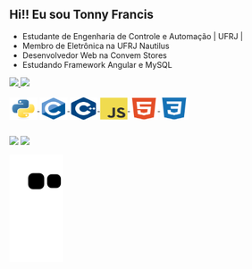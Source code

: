 ## Hi!! Eu sou Tonny Francis
- Estudante de Engenharia de Controle e Automação | UFRJ | 
- Membro de Eletrônica na UFRJ Nautilus
- Desenvolvedor Web na Convem Stores
- Estudando Framework Angular e MySQL

 <div>
  <a href="https://github.com/Tonny-Francis">
  <img height="130em" src="https://github-readme-stats.vercel.app/api?username=Tonny-Francis&show_icons=true&theme=radical&include_all_commits=true&count_private=true"/>
  <img height="130em" src="https://github-readme-stats.vercel.app/api/top-langs/?username=Tonny-Francis&layout=compact&langs_count=7&theme=radical"/>
 </div>
 
 <div style="display: inline_block"><br>
  <img align="center" alt="Tonny-Python" height="40" width="50" src="https://raw.githubusercontent.com/devicons/devicon/master/icons/python/python-original.svg">
  <img align="center" alt="Tonny-C" height="40" width="50" src="https://github.com/devicons/devicon/blob/master/icons/c/c-original.svg">
  <img align="center" alt="Tonny-C++" height="40" width="50" src="https://github.com/devicons/devicon/blob/master/icons/cplusplus/cplusplus-plain.svg">
  <img align="center" alt="Tonny-JS" height="40" width="50" src="https://github.com/devicons/devicon/blob/master/icons/javascript/javascript-original.svg">
  <img align="center" alt="Tonny-HTML5" height="40" width="50" src="https://github.com/devicons/devicon/blob/master/icons/html5/html5-plain.svg">
  <img align="center" alt="Tonny-CSS3" height="40" width="50" src="https://github.com/devicons/devicon/blob/master/icons/css3/css3-plain.svg">
</div>

##
  
<div> 
  <a href = "mailto:tonnyfrancis161@poli.ufrj.br"><img src="https://img.shields.io/badge/-Gmail-%23333?style=for-the-badge&logo=gmail&logoColor=white" target="_blank"></a>
  <a href="https://www.linkedin.com/in/tonny-francis-ba2449207/" target="_blank"><img src="https://img.shields.io/badge/-LinkedIn-%230077B5?style=for-the-badge&logo=linkedin&logoColor=white" target="_blank"></a>
 
![Snake animation](https://github.com/Tonny-Francis/Tonny-Francis/blob/output/github-contribution-grid-snake.svg)
 
</div>


